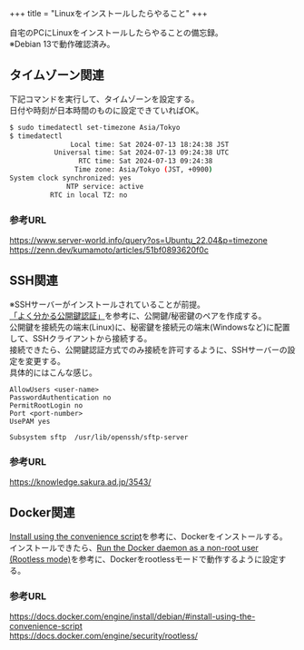 +++
title = "Linuxをインストールしたらやること"
+++

自宅のPCにLinuxをインストールしたらやることの備忘録。  
※Debian 13で動作確認済み。

## タイムゾーン関連

下記コマンドを実行して、タイムゾーンを設定する。  
日付や時刻が日本時間のものに設定できていればOK。

```bash
$ sudo timedatectl set-timezone Asia/Tokyo
$ timedatectl
               Local time: Sat 2024-07-13 18:24:38 JST
           Universal time: Sat 2024-07-13 09:24:38 UTC
                 RTC time: Sat 2024-07-13 09:24:38
                Time zone: Asia/Tokyo (JST, +0900)
System clock synchronized: yes
              NTP service: active
          RTC in local TZ: no
```

### 参考URL

https://www.server-world.info/query?os=Ubuntu_22.04&p=timezone  
https://zenn.dev/kumamoto/articles/51bf0893620f0c

## SSH関連

※SSHサーバーがインストールされていることが前提。  
[「よく分かる公開鍵認証」](https://knowledge.sakura.ad.jp/3543/)を参考に、公開鍵/秘密鍵のペアを作成する。  
公開鍵を接続先の端末(Linux)に、秘密鍵を接続元の端末(Windowsなど)に配置して、SSHクライアントから接続する。  
接続できたら、公開鍵認証方式でのみ接続を許可するように、SSHサーバーの設定を変更する。  
具体的にはこんな感じ。

```
AllowUsers <user-name>
PasswordAuthentication no
PermitRootLogin no
Port <port-number>
UsePAM yes

Subsystem sftp  /usr/lib/openssh/sftp-server
```

### 参考URL

https://knowledge.sakura.ad.jp/3543/

## Docker関連

[Install using the convenience script](https://docs.docker.com/engine/install/debian/#install-using-the-convenience-script)を参考に、Dockerをインストールする。  
インストールできたら、[Run the Docker daemon as a non-root user (Rootless mode)](https://docs.docker.com/engine/security/rootless/)を参考に、Dockerをrootlessモードで動作するように設定する。

### 参考URL

https://docs.docker.com/engine/install/debian/#install-using-the-convenience-script  
https://docs.docker.com/engine/security/rootless/
